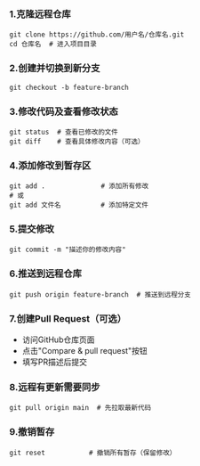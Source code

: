 ### 1.克隆远程仓库

```shell
git clone https://github.com/用户名/仓库名.git
cd 仓库名  # 进入项目目录
```

### 2.创建并切换到新分支

```shell
git checkout -b feature-branch
```

### 3.修改代码及查看修改状态

```shell
git status  # 查看已修改的文件
git diff    # 查看具体修改内容（可选）
```

### 4.添加修改到暂存区

```shell
git add .              # 添加所有修改
# 或
git add 文件名          # 添加特定文件
```

### 5.提交修改

```shell
git commit -m "描述你的修改内容"
```

### 6.推送到远程仓库

```shell
git push origin feature-branch  # 推送到远程分支
```

### 7.创建Pull Request（可选）

- 访问GitHub仓库页面
- 点击"Compare & pull request"按钮
- 填写PR描述后提交

### 8.远程有更新需要同步

```shell
git pull origin main  # 先拉取最新代码
```

### 9.撤销暂存

```shell
git reset           # 撤销所有暂存（保留修改）
```


